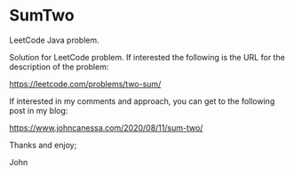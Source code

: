 # SumTwo
LeetCode Java problem.

Solution for LeetCode problem.
If interested the following is the URL for the description of the problem:

https://leetcode.com/problems/two-sum/

If interested in my comments and approach, you can get to the following post in my blog:

https://www.johncanessa.com/2020/08/11/sum-two/

Thanks and enjoy;

John
